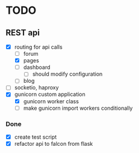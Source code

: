 # TODO

## REST api

- [x] routing for api calls
  - [ ] forum
  - [x] pages
  - [ ] dashboard
    - [ ] should modify configuration
  - [ ] blog
- [ ] socketio, haproxy
- [x] gunicorn custom application
  - [x] gunicorn worker class
  - [ ] make gunicorn import workers conditionally

### Done
- [x] create test script
- [x] refactor api to falcon from flask
